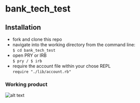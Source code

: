 # bank_tech_test

## Installation

- fork and clone this repo
- navigate into the working directory from the command line:<br/>`$ cd bank_tech_test`
- open PRY or IRB<br/>`$ pry / $ irb`
- require the account file within your chose REPL<br/> `require "./lib/account.rb"`

### Working product


![alt text](https://github.com/topherb99/bank_tech_test/Screenshot1.png)
